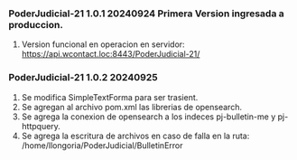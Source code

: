 ### PoderJudicial-21 1.0.1 20240924 Primera Version ingresada a produccion.
1. Version funcional en operacion en servidor: https://api.wcontact.loc:8443/PoderJudicial-21/

### PoderJudicial-21 1.0.2 20240925 
1. Se modifica SimpleTextForma para ser trasient.
2. Se agregan al archivo pom.xml las librerias de opensearch.
3. Se agrega la conexion de opensearch a los indeces pj-bulletin-me y pj-httpquery.
4. Se agrega la escritura de archivos en caso de falla en la ruta: /home/llongoria/PoderJudicial/BulletinError